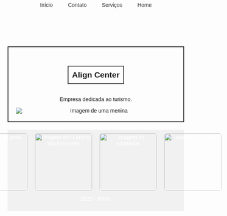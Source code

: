 <!DOCTYPE html>
<html lang="pt-BR">
<head>
    <meta charset="UTF-8">
    <meta name="viewport" content="width=device-width, initial-scale=1.0">
    <title>Layout 1</title>
    <link rel="stylesheet" href="layout.css">
</head>
<body>
    <header>
        <nav>
            <ul>
                <li><a href="Interfaces para desenvolvimento.html">Início</a></li>
                <li><a href="Layout2.html">Contato</a></li>
                <li><a href="layout3.html">Serviços</a></li>
                <li><a href="layout4.html">Home</a></li>
            </ul>
        </nav>
    </header>
    <main>
        <section class="hero">
            <h1>Align Center</h1>
            <p>Empresa dedicada ao turismo.</p>
            <img src="menina.png" alt="Imagem de uma menina">
        </section>
    <footer>
        <div class="footer-images">
            <img src="LAYOUT1.jpg" alt="Imagem de praia">
            <img src="LAYOUT2.jpg" alt="Imagem dos Lençóis Maranhenses">
            <img src="LAYOUT3.jpg" alt="Imagem de montanha">
            <img src="LAYOUT4.jpg" alt="Imagem de balão">
        </div>
        <p> 2025 - IFRN.</p>
    </footer>
</body>
</html>
<style>
body {
    font-family: Arial, sans-serif;
    margin: 0;
    padding: 0;
}
        .container {
            display: flex; 
            justify-content: center; 
            padding: 20px; 
        }

        .imagem-1, .imagem-2, .imagem-3, .imagem-4 {
            margin: 10px; 
            border: 2px solid #333; 
            padding: 5px;
        }

        img {
            max-width: 200px;
            height: auto; 
            display: block;
        }
  
        body {
            text-align: center; 
        }

        footer {
            background-color: #333;
            color: white;
            padding: 20px;
            text-align: left; 
        }
        
        .footer-images {
            display: flex;
            justify-content: center;
        }

        .footer-images img {
            width: 150px;
            height: auto;
            margin: 0 10px;
            border-radius: 5px;
        }

   
        .hero {
            border: 2px solid #333; 
            padding: 20px; 
            margin: 20px auto; 
            max-width: 600px;
        }

        .hero h1 {
            border: 2px solid #333; 
            padding: 10px; 
            display: inline-block; 
        }

        .hero img {
            display: block;
            margin: 0 auto; 
            max-width: 100%; 
            height: auto;
        }

header {
    background-color: #4CAF50;
    color: white;
    padding: 15px;
    text-align: center;
}
nav ul {
    list-style-type: none;
    padding: 0;
}
nav ul li {
    display: inline;
    margin-right: 10px;
}
main {
    padding: 20px;
}
.hero img {
    max-width: 100%;
    height: auto;
}
footer {
    text-align: center;
    padding: 10px;
    background-color: #f1f1f1;
}

</style>

<!DOCTYPE html>
<html lang="pt-BR">
<head>
    <meta charset="UTF-8">
    <meta name="viewport" content="width=device-width, initial-scale=1.0">
    <title>Layout 2</title>
    <link rel="stylesheet" href="Layout2.css">
    <style>
        
 body {
     font-family: Arial, sans-serif;
     margin: 0;
     padding: 0;
     min-height: 100vh; 
     margin: 0; 
     display: flex;
     flex-direction: column;
 }


 footer {
     background-color: #333;
     color: white;
     text-align: center;
     padding: 10px;
     position: sticky; 
     top: 100vh; 
 }

main {
    display: flex; 
    justify-content: space-around;
    flex: 1; 
    align-items: flex-start; 
    
}

.formulario-contato, .suporte {
    width: 45%; 
    
    padding: 20px;
    
    border: 1px solid #ccc; 
    
    box-sizing: border-box; 
    
}

.suporte img {
    max-width: 100%; 
    
    height: auto;
    display: block;
    margin: 0 auto;
    
}

header {
    background-color: #4CAF50;
    color: white;
    padding: 15px;
    text-align: center;
}
main {
    padding: 20px;
}
form {
    margin-bottom: 20px;
}

        /* Estilos para o cabeçalho */
        header {
            background-color: #f0f0f0; /* Cor de fundo para o cabeçalho */
            padding: 10px; /* Espaçamento interno */
        }

        /* Estilos para a navegação */
        nav ul {
            list-style: none; /* Remove os marcadores da lista */
            padding: 0;
            margin: 0;
            display: flex; /* Alinha os itens da lista horizontalmente */
            justify-content: center; /* Centraliza os itens da lista */
        }

        nav li {
            margin: 0 10px; /* Espaçamento entre os itens da lista */
        }

        nav a {
            text-decoration: none; /* Remove o sublinhado dos links */
            color: #333; /* Cor do texto dos links */
            display: block; /* Faz com que o link ocupe todo o espaço do item da lista */
            padding: 5px 10px; /* Adiciona um espaçamento interno aos links */
        }

        nav a:hover {
            background-color: #ddd; /* Cor de fundo ao passar o mouse */
        }
    </style>
</head>
<body>
    <header>
        <nav>
            <ul>
                <li><a href="Interfaces para desenvolvimento.html">Início</a></li>
                <li><a href="Layout2.html">Contato</a></li>
                <li><a href="layout3.html">Serviços</a></li>
                <li><a href="layout4.html">Home</a></li>
            </ul>
        </nav>
    </header>

    <main>
        <section class="formulario-contato">
            <form action="#" method="post">
                <label for="nome">Nome:</label><br />
                <input type="text" id="nome" name="nome"><br />

                <label for="email">Email:</label><br />
                <input type="email" id="email" name="email"><br />

                <label for="mensagem">Mensagem:</label><br />
                <textarea id="mensagem" name="mensagem"></textarea><br />

                <button type="submit">Enviar</button><br />
            </form>
        </section>

        <aside class="suporte">
            <img src="suporte-ao-cliente.png" alt="Suporte ao Cliente">
            <p>Precisa de ajuda? Nossa equipe de suporte está pronta para te atender!</p>
        </aside>
    </main>

    <footer>
        <p> 2025 - IFRN.</p>
    </footer>
</body>
</html>
